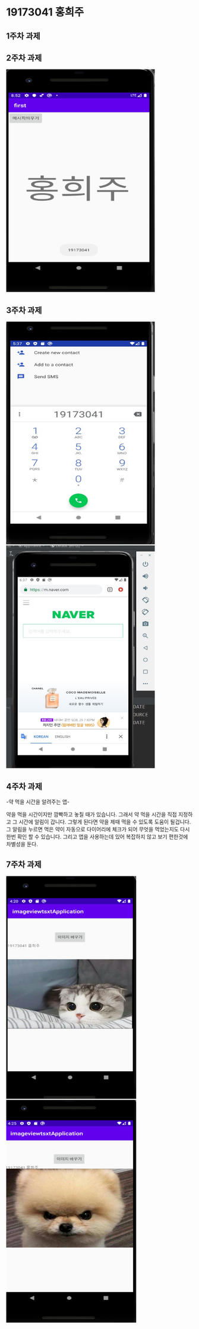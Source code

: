 # 19173041 홍희주

## 1주차 과제


## 2주차 과제
<img width="400" height="600" src="./png/2주차.png"></img>

## 3주차 과제
<img width="400" height="600" src="./png/3주차과제.jpg"></img>
<img width="400" height="600" src="./png/3주차과제2.jpg"></img>

## 4주차 과제
-약 먹을 시간을 알려주는 앱-

약을 먹을 시간이지만 깜빡하고 놓칠 때가 있습니다. 그래서 약 먹을 시간을 직접 지정하고
그 시간에 알림이 갑니다. 그렇게 된다면 약을 제때 먹을 수 있도록 도움이 될겁니다.
그 알림을 누르면 먹은 약이 자동으로 다이어리에 체크가 되어 무엇을 먹었는지도
다시 한번 확인 할 수 있습니다. 그리고 앱을 사용하는데 있어 복잡하지 않고 보기 편한것에 차별성을 둔다.

## 7주차 과제
<img width="350" height="600" src="./png/7주차과제.png"></img>
<img width="350" height="600" src="./png/7주차과제2.png"></img>
